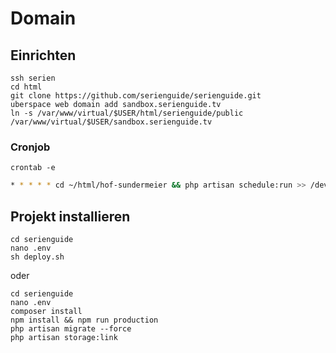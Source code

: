 # Domain

## Einrichten

```
ssh serien
cd html
git clone https://github.com/serienguide/serienguide.git
uberspace web domain add sandbox.serienguide.tv
ln -s /var/www/virtual/$USER/html/serienguide/public /var/www/virtual/$USER/sandbox.serienguide.tv
```

### Cronjob

```
crontab -e
```

```bash
* * * * * cd ~/html/hof-sundermeier && php artisan schedule:run >> /dev/null 2>&1
```

## Projekt installieren

```
cd serienguide
nano .env
sh deploy.sh
```

oder

```
cd serienguide
nano .env
composer install
npm install && npm run production
php artisan migrate --force
php artisan storage:link
```